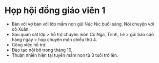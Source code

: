 # Họp hội đồng giáo viên 1

- Bàn với vợ bàn với lớp mầm non gửi Núc Níc buổi sáng. Nói chuyện với cô Xuân.
- Sau quan sát lớp > hỗ trợ chuyên môn Cô Nga, Trinh, Lê > gửi báo cáo hàng ngày > họp chuyên môn chiều thứ 4.
- Công việc hỗ trợ.
- Đào tạo nội bộ trong tháng 10.
- Thuận nhiên hiện tại tuyển mầm non từ 3 tuổi trở lên.
